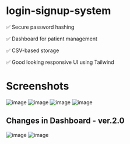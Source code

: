 # login-signup-system

✅ Secure password hashing

✅ Dashboard for patient management

✅ CSV-based storage

✅ Good looking responsive UI using Tailwind

# Screenshots
![image](https://github.com/user-attachments/assets/122ecc04-1944-4517-b4b7-d0b5629ddc39)
![image](https://github.com/user-attachments/assets/761222ca-da9a-49b4-bd20-83536dbf09a1)
![image](https://github.com/user-attachments/assets/0ef45c44-c68a-4fc2-8f0f-8c1a9b24cc0b)
![image](https://github.com/user-attachments/assets/1d5da4ac-2d1b-440a-a17f-2257ce69358a)

## Changes in Dashboard - ver.2.0
![image](https://github.com/user-attachments/assets/1e1c2c5f-016e-4f41-b7b0-4ae5dcec571d)
![image](https://github.com/user-attachments/assets/dbc29fef-e67e-4422-8b2d-af9a5b176dec)





